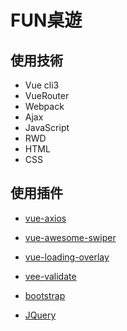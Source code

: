 # FUN桌遊

## 使用技術

* Vue cli3
* VueRouter
* Webpack 
* Ajax
* JavaScript
* RWD
* HTML
* CSS

## 使用插件

* [vue-axios](https://github.com/imcvampire/vue-axios#readme)

* [vue-awesome-swiper](https://github.surmon.me/vue-awesome-swiper/)

* [vue-loading-overlay](https://github.com/ankurk91/vue-loading-overlay)

* [vee-validate](https://logaretm.github.io/vee-validate/)

* [bootstrap](https://getbootstrap.com/)

* [JQuery](https://jquery.com/)
